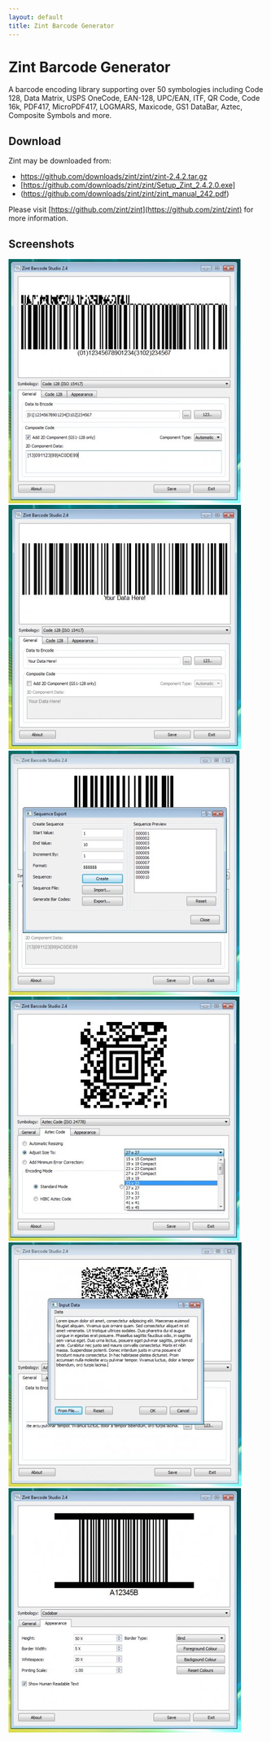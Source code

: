 ```yaml
---
layout: default
title: Zint Barcode Generator
---
```


# Zint Barcode Generator

A barcode encoding library supporting over 50 symbologies including Code 128, Data Matrix, USPS OneCode, EAN-128, UPC/EAN, ITF, QR Code, Code 16k, PDF417, MicroPDF417, LOGMARS, Maxicode, GS1 DataBar, Aztec, Composite Symbols and more.


## Download

Zint may be downloaded from:

* https://github.com/downloads/zint/zint/zint-2.4.2.tar.gz
* [https://github.com/downloads/zint/zint/Setup_Zint_2.4.2.0.exe]
* (https://github.com/downloads/zint/zint/zint_manual_242.pdf)

Please visit [https://github.com/zint/zint](https://github.com/zint/zint) for more information.


## Screenshots

![](/images/screenshot1.jpg)
![](/images/screenshot2.jpg)
![](/images/screenshot3.jpg)
![](/images/screenshot4.jpg)
![](/images/screenshot5.jpg)
![](/images/screenshot6.jpg)

